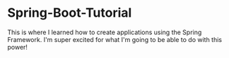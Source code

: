 # Spring-Boot-Tutorial
This is where I learned how to create applications using the Spring Framework. I'm super excited for what I'm going to be able to do with this power!
